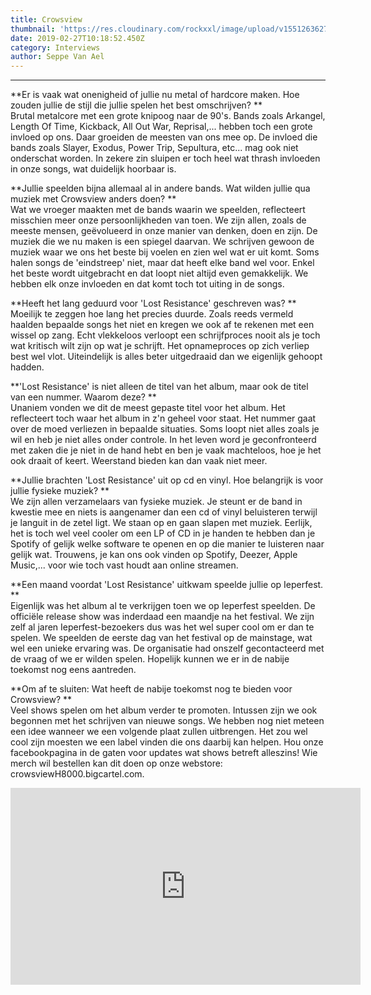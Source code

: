 ```yaml
---
title: Crowsview
thumbnail: 'https://res.cloudinary.com/rockxxl/image/upload/v1551263627/UjVFUHfF.jpg'
date: 2019-02-27T10:18:52.450Z
category: Interviews
author: Seppe Van Ael
---
```

****

**Er is vaak wat onenigheid of jullie nu metal of hardcore maken. Hoe zouden jullie de stijl die jullie spelen het best omschrijven?**\
Brutal metalcore met een grote knipoog naar de 90's. Bands zoals Arkangel, Length Of Time, Kickback, All Out War, Reprisal,... hebben toch een grote invloed op ons. Daar groeiden de meesten van ons mee op. De invloed die bands zoals Slayer, Exodus, Power Trip, Sepultura, etc... mag ook niet onderschat worden. In zekere zin sluipen er toch heel wat thrash invloeden in onze songs, wat duidelijk hoorbaar is.

**Jullie speelden bijna allemaal al in andere bands. Wat wilden jullie qua muziek met Crowsview anders doen?**\
Wat we vroeger maakten met de bands waarin we speelden, reflecteert misschien meer onze persoonlijkheden van toen. We zijn allen, zoals de meeste mensen, geëvolueerd in onze manier van denken, doen en zijn. De muziek die we nu maken is een spiegel daarvan. We schrijven gewoon de muziek waar we ons het beste bij voelen en zien wel wat er uit komt. Soms halen songs de 'eindstreep' niet, maar dat heeft elke band wel voor. Enkel het beste wordt uitgebracht en dat loopt niet altijd even gemakkelijk. We hebben elk onze invloeden en dat komt toch tot uiting in de songs.

**Heeft het lang geduurd voor 'Lost Resistance' geschreven was?**\
Moeilijk te zeggen hoe lang het precies duurde. Zoals reeds vermeld haalden bepaalde songs het niet en kregen we ook af te rekenen met een wissel op zang. Echt vlekkeloos verloopt een schrijfproces nooit als je toch wat kritisch wilt zijn op wat je schrijft. Het opnameproces op zich verliep best wel vlot. Uiteindelijk is alles beter uitgedraaid dan we eigenlijk gehoopt hadden.

**'Lost Resistance' is niet alleen de titel van het album, maar ook de titel van een nummer. Waarom deze?**\
Unaniem vonden we dit de meest gepaste titel voor het album. Het reflecteert toch waar het album in z'n geheel voor staat. Het nummer gaat over de moed verliezen in bepaalde situaties. Soms loopt niet alles zoals je wil en heb je niet alles onder controle. In het leven word je geconfronteerd met zaken die je niet in de hand hebt en ben je vaak machteloos, hoe je het ook draait of keert. Weerstand bieden kan dan vaak niet meer.

**Jullie brachten 'Lost Resistance' uit op cd en vinyl. Hoe belangrijk is voor jullie fysieke muziek?**\
We zijn allen verzamelaars van fysieke muziek. Je steunt er de band in kwestie mee en niets is aangenamer dan een cd of vinyl beluisteren terwijl je languit in de zetel ligt. We staan op en gaan slapen met muziek. Eerlijk, het is toch wel veel cooler om een LP of CD in je handen te hebben dan je Spotify of gelijk welke software te openen en op die manier te luisteren naar gelijk wat. Trouwens, je kan ons ook vinden op Spotify, Deezer, Apple Music,... voor wie toch vast houdt aan online streamen.

**Een maand voordat 'Lost Resistance' uitkwam speelde jullie op Ieperfest. **\
Eigenlijk was het album al te verkrijgen toen we op Ieperfest speelden. De officiële release show was inderdaad een maandje na het festival. We zijn zelf al jaren Ieperfest-bezoekers dus was het wel super cool om er dan te spelen. We speelden de eerste dag van het festival op de mainstage, wat wel een unieke ervaring was. De organisatie had onszelf gecontacteerd met de vraag of we er wilden spelen. Hopelijk kunnen we er in de nabije toekomst nog eens aantreden.

**Om af te sluiten: Wat heeft de nabije toekomst nog te bieden voor Crowsview?**\
Veel shows spelen om het album verder te promoten. Intussen zijn we ook begonnen met het schrijven van nieuwe songs. We hebben nog niet meteen een idee wanneer we een volgende plaat zullen uitbrengen. Het zou wel cool zijn moesten we een label vinden die ons daarbij kan helpen. Hou onze facebookpagina in de gaten voor updates wat shows betreft alleszins! Wie merch wil bestellen kan dit doen op onze webstore: crowsviewH8000.bigcartel.com.

<iframe width="560" height="315" src="https://www.youtube.com/embed/X-XAcg7odVA" frameborder="0" allow="accelerometer; autoplay; encrypted-media; gyroscope; picture-in-picture" allowfullscreen></iframe>
